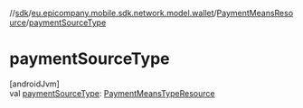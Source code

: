 //[sdk](../../../index.md)/[eu.epicompany.mobile.sdk.network.model.wallet](../index.md)/[PaymentMeansResource](index.md)/[paymentSourceType](payment-source-type.md)

# paymentSourceType

[androidJvm]\
val [paymentSourceType](payment-source-type.md): [PaymentMeansTypeResource](../-payment-means-type-resource/index.md)
